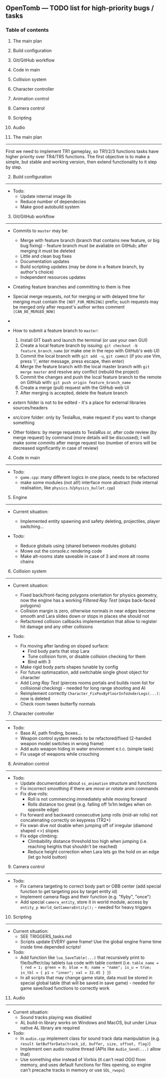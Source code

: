 OpenTomb — TODO list for high-priority bugs / tasks
---------------------------------------------------

### Table of contents ###

1. The main plan
2. Build configuration
3. Git/GitHub workflow
4. Code in main
5. Collision system
6. Character controller
7. Animation control
8. Camera control
9. Scripting
10. Audio


1. The main plan
----------------
First we need to implement TR1 gameplay, so TR1/2/3 functions tasks have higher priority over TR4/TR5 functions. The first objective is to make a simple, but stable and working version, then extend functionality to it step by step.

2. Build configuration
----------------------
* Todo:
	* Update internal image lib
	* Reduce number of dependecies
	* Make good autobuild system
	  
3. Git/GitHub workflow
---------------
* Commits to `master` may be:
	* Merge with feature branch (branch that contains new feature, or big bug fixing) - feature branch must be avaliable on GitHub; after merging it must be deleted
	* Little and clean bug fixes
	* Documentation updates
	* Build scripting updates (may be done in a feature branch, by author's choice)
	* Independent resources updates

* Creating feature branches and committing to them is free
* Special merge requests, not for merging or with delayed time for merging must contain the `[NOT_FOR_MERGING]` prefix; such requests may be merged only after request's author writes comment `[CAN_BE_MERGED_NOW]`
* 
* How to submit a feature branch to `master`:
	1. Install GIT bash and launch the terminal (or use your own GUI)
	2. Create a local feature branch by issuing: `git checkout -b feature_branch_name` (or make one in the repo with GitHub's web UI)
	3. Commit the local branch with `git add -u`, `git commit` (if you use Vim, press 'i', enter message, press escape, then enter)
	4. Merge the feature branch with the local master branch with `git merge master` and resolve any conflict (rebuild the project)
	5. Commit the changes and push the local feature branch to the remote on GitHub with: `git push origin feature_branch_name`
	6. Create a merge (pull) request with the GitHub web UI
	7. After merging is accepted, delete the feature branch

* _extern_ folder is not to be edited - it's a place for external libraries sources/headers
* _src/core_ folder: only by TeslaRus, make request if you want to change something
* Other folders: by merge requests to TeslaRus or, after code review (by merge request) by command (more details will be discussed); I will make some commits after merge request too (number of errors will be decreased significantly in case of review)

4. Code in main
---------------
* Todo:
	* `game.cpp`: many different logics in one place, needs to be refactored
	* make some modules (not all!) interface more abstract (hide internal realisation, like `physics.h`/`physics_bullet.cpp`)

5. Engine
-------------------
* Current situation:
	* Implemented entity spawning and safety deleting, projectiles, player switching...

* Todo:
	* Reduce globals using (shared between modules globals)
	* Mowe out the console.c rendering code 
	* Make alt-rooms state saveable in case of 3 and more alt rooms chains

6. Collision system
-------------------
* Current situation:
	* Fixed back/front-facing polygons orientation for physics geometry, now the engine has a working _Filtered Ray Test_ (skips back-faced polygons)
	* Collision margin is zero, otherwise normals in near edges become smooth and Lara slides down or stops in places she should not
	* Refactored collision callbacks implementation that allow to register hit damage and any other collisions
  
* Todo:
	* Fix moving after landing on sloped surface:
		* Find body parts that stop Lara
		* Tune collision form, or disable collision checking for them
		* Bind with 3
	* Make rigid body parts shapes tunable by config
	* For future optimazation, add switchable single ghost object for character
	* Add _Long Ray Test_ (pierces rooms portals and builds room list for collisional checking) - needed for long range shooting and AI
	* Reimplement correctly `Character_FixPosByFloorInfoUnderLegs(...)`: now is deleted
	* Check room tween butterfly normals

7. Character controller
-----------------------
* Todo:
	* Base AI, path finding, boxes...
	* Weapon control system needs to be refactored/fixed (2-handed weapon model switches in wrong frame)
	* Add auto weapon hiding in water environment e.t.c. (simple task)
	* Fix usage of weapons while crouching

8. Animation control
--------------------
* Todo:
	* Update documentation about `ss_animation` structure and functions
	* Fix incorrect smoothing if there are _move_ or _rotate_ anim commands
	* Fix dive-rolls:
		* Roll is not commencing immediately while moving forward
		* Rolls distance too great (e.g. falling off 1x1m ledges when on opposite edge)
	* Fix forward and backward consecutive jump rolls (mid-air rolls) not concatenating correctly on keypress (TR2+)
	* Fix swan dive not doable when jumping off of irregular (diamond shaped <>) slopes
	* Fix edge climbing:
		* Climbability distance threshold too high when jumping (i.e. reaching heights that shouldn't be reached)
		* Reduce height correction when Lara lets go the hold on an edge (let go hold button)

9. Camera control
-----------------
* Todo:
	* Fix camera targeting to correct body part or OBB center (add special function to get targeting pos by target entity id)
	* Implement camera flags and their function (e.g. "flyby", "once")
	* Add special `camera_entity`, store it in world module, access by `entity_p World_GetCameraEntity();` - needed for heavy triggers

10. Scripting
------------
* Current situation:
	* SEE TRIGGERS_tasks.md
	* Scripts update EVERY game frame! Use the global engine frame time inside time depended scripts!
* Todo:
	* Add function like `lua_SaveTable(...)` that recursively print to file/buffer/clay tablets lua code with table content (i.e. `table_name = { red = 1; green = 0; blue = 0; name = "name"; is_u = true; in_tbl = { p1 = "inner"; val = 32.45 } }`)
	* In all scripts that may change game state, data must be stored in special global table (that will be saved in save game) - needed for game save/load functions to correctly work

11. Audio
---------
* Current situation:
	* Sound tracks playing was disabled
	* AL build-in library works on Windows and MacOS, but under Linux native AL library are required
* Todo:
	* In `audio.cpp` implement class for sound track data manipulation (e.g. `result GetBufferData(track_id, buffer, size, offset, flag)`)
	* Implement own audio routine thread (APIs like `Audio_Send(...)` allow that)
	* Use something else instead of Vorbis (it can't read _OGG_ from memory, and uses default functions for files opening, so engine can't precache tracks in memory or use `SDL_rwops`)
